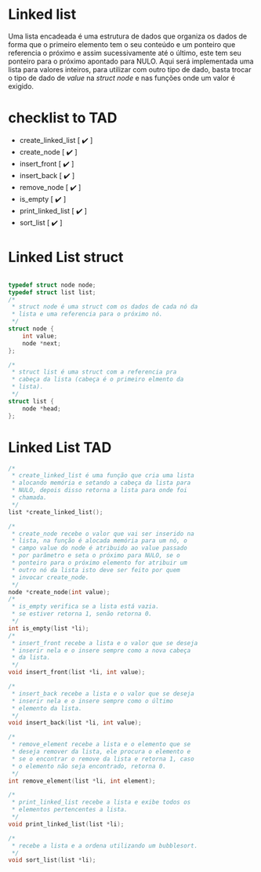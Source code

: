# Linked list

Uma lista encadeada é uma estrutura de dados que organiza os dados de forma que o primeiro elemento tem o seu conteúdo e um ponteiro que referencia o próximo e assim sucessivamente até o último, este tem seu ponteiro para o próximo apontado para NULO.
Aqui será implementada uma lista para valores inteiros, para utilizar com outro tipo de dado, basta trocar o tipo de dado de *value* na *struct node* e nas funções onde um valor é exigido.

# checklist to TAD
  - create_linked_list [ :heavy_check_mark: ]
  - create_node [ :heavy_check_mark: ]
  - insert_front [ :heavy_check_mark: ]
  - insert_back [ :heavy_check_mark: ]
  - remove_node [ :heavy_check_mark: ]
  - is_empty [ :heavy_check_mark: ]
  - print_linked_list [ :heavy_check_mark: ]
  - sort_list [ :heavy_check_mark: ]

# Linked List struct

```c

typedef struct node node;
typedef struct list list;
/*
 * struct node é uma struct com os dados de cada nó da 
 * lista e uma referencia para o próximo nó.
 */
struct node {
	int value;
	node *next;
};

/*
 * struct list é uma struct com a referencia pra 
 * cabeça da lista (cabeça é o primeiro elmento da 
 * lista).
 */
struct list {
	node *head;
};

```

# Linked List TAD

```c
/*
 * create_linked_list é uma função que cria uma lista 
 * alocando memória e setando a cabeça da lista para 
 * NULO, depois disso retorna a lista para onde foi 
 * chamada.
 */
list *create_linked_list();

/*
 * create_node recebe o valor que vai ser inserido na 
 * lista, na função é alocada memória para um nó, o 
 * campo value do node é atribuido ao value passado 
 * por parâmetro e seta o próximo para NULO, se o 
 * ponteiro para o próximo elemento for atribuir um 
 * outro nó da lista isto deve ser feito por quem 
 * invocar create_node.
 */
node *create_node(int value);
/*
 * is_empty verifica se a lista está vazia.
 * se estiver retorna 1, senão retorna 0.
 */
int is_empty(list *li);
/*
 * insert_front recebe a lista e o valor que se deseja 
 * inserir nela e o insere sempre como a nova cabeça 
 * da lista.
 */
void insert_front(list *li, int value);

/*
 * insert_back recebe a lista e o valor que se deseja 
 * inserir nela e o insere sempre como o último 
 * elemento da lista.
 */
void insert_back(list *li, int value);

/*
 * remove_element recebe a lista e o elemento que se 
 * deseja remover da lista, ele procura o elemento e 
 * se o encontrar o remove da lista e retorna 1, caso 
 * o elemento não seja encontrado, retorna 0.
 */
int remove_element(list *li, int element);

/*
 * print_linked_list recebe a lista e exibe todos os 
 * elementos pertencentes a lista.
 */
void print_linked_list(list *li);

/*
 * recebe a lista e a ordena utilizando um bubblesort.
 */
void sort_list(list *li);
```
